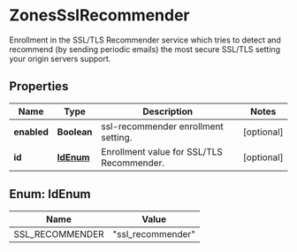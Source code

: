 

# ZonesSslRecommender

Enrollment in the SSL/TLS Recommender service which tries to detect and recommend (by sending periodic emails) the most secure SSL/TLS setting your origin servers support.

## Properties

| Name | Type | Description | Notes |
|------------ | ------------- | ------------- | -------------|
|**enabled** | **Boolean** | ssl-recommender enrollment setting. |  [optional] |
|**id** | [**IdEnum**](#IdEnum) | Enrollment value for SSL/TLS Recommender. |  [optional] |



## Enum: IdEnum

| Name | Value |
|---- | -----|
| SSL_RECOMMENDER | &quot;ssl_recommender&quot; |



